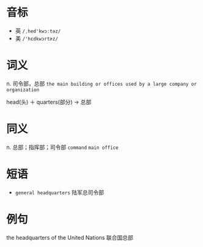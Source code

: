# 音标

- 英 `/ˌhed'kwɔːtəz/`
- 美 `/'hɛdkwɔrtɚz/`

# 词义

n. 司令部，总部
`the main building or offices used by a large company or organization`



head(头) ＋ quarters(部分) → 总部

# 同义

n. 总部；指挥部；司令部
`command` `main office`

# 短语

- `general headquarters` 陆军总司令部

# 例句

the headquarters of the United Nations
联合国总部


